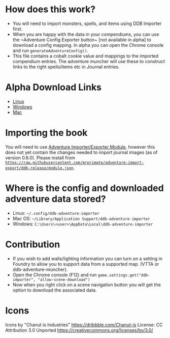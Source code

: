 # How does this work?

* You will need to import monsters, spells, and items using DDB Importer first.
* When you are happy with the data in your compendiums, you can use the ~Adventure Config Exporter button~ [not available in alpha] to download a config mapping. In alpha you can open the Chrome console and run `generateAdventureConfig()`.
* This file contains a cobalt cookie value and mappings to the imported compendium entries. The adventure muncher will use these to construct links to the right spells/items etc in Journal entries.

# Alpha Download Links

* [Linux](https://artifacts.ddb.mrprimate.co.uk/adventure/djriws2/alpha/ddb-adventure-muncher-0.0.1.AppImage)
* [Windows](https://artifacts.ddb.mrprimate.co.uk/adventure/djriws2/alpha/ddb-adventure-muncher-win-0.0.1.exe)
* [Mac](https://artifacts.ddb.mrprimate.co.uk/adventure/djriws2/alpha/ddb-adventure-muncher-0.0.1-mac.zip)

# Importing the book

You will need to use [Adventure Importer/Exporter Module](https://foundryvtt.com/packages/adventure-import-export/), however this does not yet contain the changes needed to import journal images (as of version 0.6.0). Please install from [`https://raw.githubusercontent.com/mrprimate/adventure-import-export/ddb-release/module.json`](https://raw.githubusercontent.com/mrprimate/adventure-import-export/ddb-release/module.json).

# Where is the config and downloaded adventure data stored?

* Linux: `~/.config/ddb-adventure-importer`
* Mac OS: `~/Library/Application Support/ddb-adventure-importer`
* Windows: `C:\Users\<user>\AppData\Local\ddb-adventure-importer`

# Contribution

* If you wish to add walls/lighting information you can turn on a setting in Foundry to allow you to support data from a supported map. (VTTA or ddb-adventure-muncher).
* Open the Chrome console (F12) and run `game.settings.get("ddb-importer", "allow-scene-download")`
* Now when you right click on a scene navigation button you will get the option to download the associated data.


# Icons

Icons by "Chanut is Industries"
https://dribbble.com/Chanut-is
License: CC Attribution 3.0 Unported https://creativecommons.org/licenses/by/3.0/

